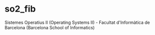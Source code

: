 # so2_fib
Sistemes Operatius II (Operating Systems II) - Facultat d'Informàtica de Barcelona (Barcelona School of Informatics)
